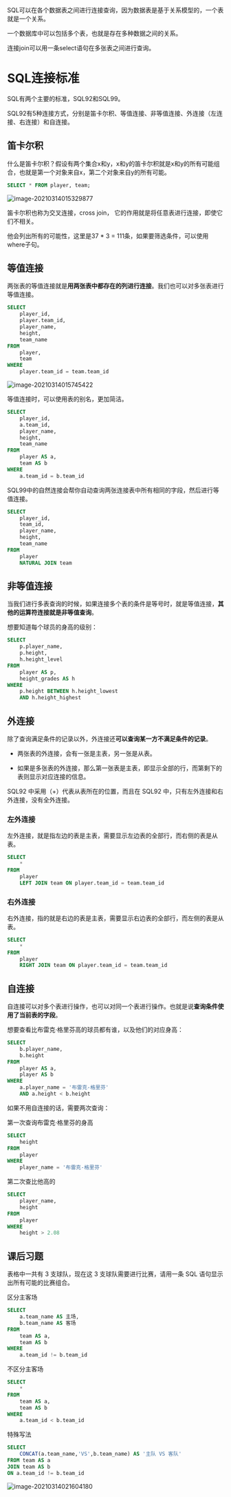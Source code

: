 SQL可以在各个数据表之间进行连接查询，因为数据表是基于关系模型的，一个表就是一个关系。

一个数据库中可以包括多个表，也就是存在多种数据之间的关系。

连接join可以用一条select语句在多张表之间进行查询。

# SQL连接标准

SQL有两个主要的标准，SQL92和SQL99。

SQL92有5种连接方式，分别是笛卡尔积、等值连接、非等值连接、外连接（左连接、右连接）和自连接。

## 笛卡尔积

什么是笛卡尔积？假设有两个集合x和y，x和y的笛卡尔积就是x和y的所有可能组合，也就是第一个对象来自x，第二个对象来自y的所有可能。

```sql
SELECT * FROM player, team;
```



![image-20210314015329877](img/10SQL连接标准/image-20210314015329877.png)

笛卡尔积也称为交叉连接，cross join， 它的作用就是将任意表进行连接，即使它们不相关。

他会列出所有的可能性，这里是37 * 3 = 111条，如果要筛选条件，可以使用where子句。

## 等值连接

两张表的等值连接就是**用两张表中都存在的列进行连接**。我们也可以对多张表进行等值连接。

```sql
SELECT
	player_id,
	player.team_id,
	player_name,
	height,
	team_name 
FROM
	player,
	team 
WHERE
	player.team_id = team.team_id
```

![image-20210314015745422](img/10SQL连接标准/image-20210314015745422.png)

等值连接时，可以使用表的别名，更加简洁。

```sql
SELECT
	player_id,
	a.team_id,
	player_name,
	height,
	team_name 
FROM
	player AS a,
	team AS b 
WHERE
	a.team_id = b.team_id
```

SQL99中的自然连接会帮你自动查询两张连接表中所有相同的字段，然后进行等值连接。

```sql
SELECT
	player_id,
	team_id,
	player_name,
	height,
	team_name 
FROM
	player
	NATURAL JOIN team
```

## 非等值连接

当我们进行多表查询的时候，如果连接多个表的条件是等号时，就是等值连接，**其他的运算符连接就是非等值查询**。

想要知道每个球员的身高的级别：

```sql
SELECT
	p.player_name,
	p.height,
	h.height_level 
FROM
	player AS p,
	height_grades AS h 
WHERE
	p.height BETWEEN h.height_lowest 
	AND h.height_highest
```

## 外连接

除了查询满足条件的记录以外，外连接还**可以查询某一方不满足条件的记录**。

- 两张表的外连接，会有一张是主表，另一张是从表。

- 如果是多张表的外连接，那么第一张表是主表，即显示全部的行，而第剩下的表则显示对应连接的信息。

SQL92 中采用（+）代表从表所在的位置，而且在 SQL92 中，只有左外连接和右外连接，没有全外连接。

### 左外连接

左外连接，就是指左边的表是主表，需要显示左边表的全部行，而右侧的表是从表。

```sql
SELECT
	* 
FROM
	player
	LEFT JOIN team ON player.team_id = team.team_id
```

### 右外连接

右外连接，指的就是右边的表是主表，需要显示右边表的全部行，而左侧的表是从表。

```sql
SELECT
	* 
FROM
	player
	RIGHT JOIN team ON player.team_id = team.team_id
```

## 自连接

自连接可以对多个表进行操作，也可以对同一个表进行操作。也就是说**查询条件使用了当前表的字段**。

想要查看比布雷克·格里芬高的球员都有谁，以及他们的对应身高：

```sql
SELECT
	b.player_name,
	b.height 
FROM
	player AS a,
	player AS b 
WHERE
	a.player_name = '布雷克-格里芬' 
	AND a.height < b.height
```

如果不用自连接的话，需要两次查询：

第一次查询布雷克·格里芬的身高

```sql
SELECT
	height 
FROM
	player 
WHERE
	player_name = '布雷克-格里芬'
```

第二次查比他高的

```sql
SELECT
	player_name,
	height 
FROM
	player 
WHERE
	height > 2.08
```

## 课后习题

表格中一共有 3 支球队，现在这 3 支球队需要进行比赛，请用一条 SQL 语句显示出所有可能的比赛组合。

区分主客场

```sql
SELECT
	a.team_name AS 主场,
	b.team_name AS 客场 
FROM
	team AS a,
	team AS b 
WHERE
	a.team_id != b.team_id
```

不区分主客场

```sql
SELECT
	* 
FROM
	team AS a,
	team AS b 
WHERE
	a.team_id < b.team_id
```

特殊写法

```sql
SELECT
    CONCAT(a.team_name,'VS',b.team_name) AS '主队 VS 客队'
FROM team AS a
JOIN team AS b
ON a.team_id != b.team_id
```

![image-20210314021604180](img/10SQL连接标准/image-20210314021604180.png)